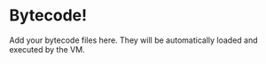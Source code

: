 # Bytecode!

Add your bytecode files here. They will be automatically loaded and executed by the VM.
